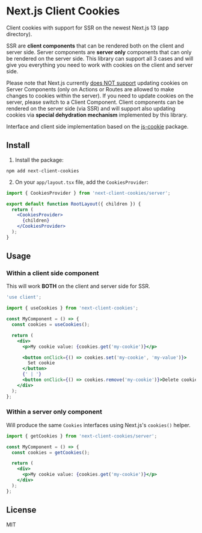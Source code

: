 # Next.js Client Cookies

Client cookies with support for SSR on the newest Next.js 13 (app directory).

SSR are **client components** that can be rendered both on the client and server side. Server components are **server only** components that can only be rendered on the server side. This library can support all 3 cases and will give you everything you need to work with cookies on the client and server side.

Please note that Next.js currently [does NOT support](https://nextjs.org/docs/app/api-reference/functions/cookies) updating cookies on Server Components (only on Actions or Routes are allowed to make changes to cookies within the server). If you need to update cookies on the server, please switch to a Client Component. Client components can be rendered on the server side (via SSR) and will support also updating cookies via **special dehydration mechanism** implemented by this library.

Interface and client side implementation based on the [js-cookie](https://www.npmjs.com/package/js-cookie) package.

## Install

1. Install the package:

```
npm add next-client-cookies
```

2. On your `app/layout.tsx` file, add the `CookiesProvider`:

```jsx
import { CookiesProvider } from 'next-client-cookies/server';

export default function RootLayout({ children }) {
  return (
    <CookiesProvider>
      {children}
    </CookiesProvider>
  );
}
```

## Usage

### Within a client side component

This will work **BOTH** on the client and server side for SSR.

```jsx
'use client';

import { useCookies } from 'next-client-cookies';

const MyComponent = () => {
  const cookies = useCookies();

  return (
    <div>
      <p>My cookie value: {cookies.get('my-cookie')}</p>

      <button onClick={() => cookies.set('my-cookie', 'my-value')}>
        Set cookie
      </button>
      {' | '}
      <button onClick={() => cookies.remove('my-cookie')}>Delete cookie</button>
    </div>
  );
};
```

### Within a server only component

Will produce the same `Cookies` interfaces using Next.js's `cookies()` helper.

```jsx
import { getCookies } from 'next-client-cookies/server';

const MyComponent = () => {
  const cookies = getCookies();

  return (
    <div>
      <p>My cookie value: {cookies.get('my-cookie')}</p>
    </div>
  );
};
```

## License

MIT

